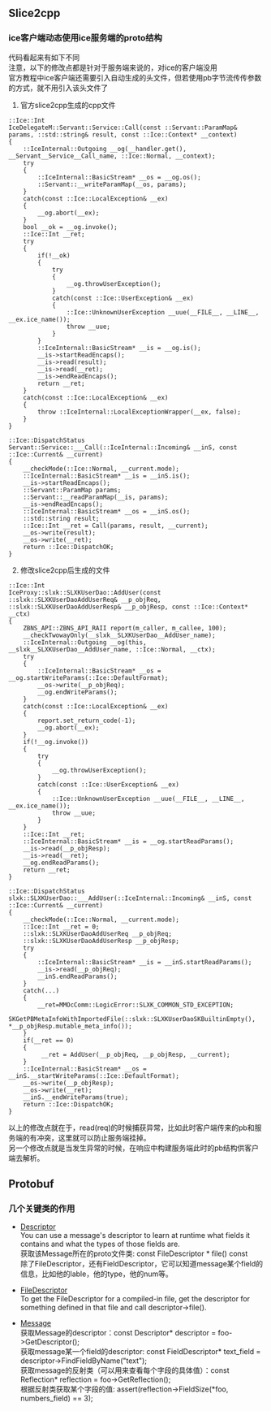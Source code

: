 ## Slice2cpp
### ice客户端动态使用ice服务端的proto结构
代码看起来有如下不同  
注意，以下的修改点都是针对于服务端来说的，对ice的客户端没用  
官方教程中ice客户端还需要引入自动生成的头文件，但若使用pb字节流传传参数的方式，就不用引入该头文件了
1. 官方slice2cpp生成的cpp文件
```
::Ice::Int
IceDelegateM::Servant::Service::Call(const ::Servant::ParamMap& params, ::std::string& result, const ::Ice::Context* __context)
{
    ::IceInternal::Outgoing __og(__handler.get(), __Servant__Service__Call_name, ::Ice::Normal, __context);
    try
    {
        ::IceInternal::BasicStream* __os = __og.os();
        ::Servant::__writeParamMap(__os, params);
    }
    catch(const ::Ice::LocalException& __ex)
    {
        __og.abort(__ex);
    }
    bool __ok = __og.invoke();
    ::Ice::Int __ret;
    try
    {
        if(!__ok)
        {
            try
            {
                __og.throwUserException();
            }
            catch(const ::Ice::UserException& __ex)
            {
                ::Ice::UnknownUserException __uue(__FILE__, __LINE__, __ex.ice_name());
                throw __uue;
            }
        }
        ::IceInternal::BasicStream* __is = __og.is();
        __is->startReadEncaps();
        __is->read(result);
        __is->read(__ret);
        __is->endReadEncaps();
        return __ret;
    }
    catch(const ::Ice::LocalException& __ex)
    {
        throw ::IceInternal::LocalExceptionWrapper(__ex, false);
    }
}

::Ice::DispatchStatus
Servant::Service::___Call(::IceInternal::Incoming& __inS, const ::Ice::Current& __current)
{
    __checkMode(::Ice::Normal, __current.mode);
    ::IceInternal::BasicStream* __is = __inS.is();
    __is->startReadEncaps();
    ::Servant::ParamMap params;
    ::Servant::__readParamMap(__is, params);
    __is->endReadEncaps();
    ::IceInternal::BasicStream* __os = __inS.os();
    ::std::string result;
    ::Ice::Int __ret = Call(params, result, __current);
    __os->write(result);
    __os->write(__ret);
    return ::Ice::DispatchOK;
}
```
2. 修改slice2cpp后生成的文件
```
::Ice::Int
IceProxy::slxk::SLXKUserDao::AddUser(const ::slxk::SLXKUserDaoAddUserReq& __p_objReq, ::slxk::SLXKUserDaoAddUserResp& __p_objResp, const ::Ice::Context* __ctx)
{
    ZBNS_API::ZBNS_API_RAII report(m_caller, m_callee, 100);
    __checkTwowayOnly(__slxk__SLXKUserDao__AddUser_name);
    ::IceInternal::Outgoing __og(this, __slxk__SLXKUserDao__AddUser_name, ::Ice::Normal, __ctx);
    try
    {
        ::IceInternal::BasicStream* __os = __og.startWriteParams(::Ice::DefaultFormat);
        __os->write(__p_objReq);
        __og.endWriteParams();
    }
    catch(const ::Ice::LocalException& __ex)
    {
        report.set_return_code(-1);
        __og.abort(__ex);
    }
    if(!__og.invoke())
    {
        try
        {
            __og.throwUserException();
        }
        catch(const ::Ice::UserException& __ex)
        {
            ::Ice::UnknownUserException __uue(__FILE__, __LINE__, __ex.ice_name());
            throw __uue;
        }
    }
    ::Ice::Int __ret;
    ::IceInternal::BasicStream* __is = __og.startReadParams();
    __is->read(__p_objResp);
    __is->read(__ret);
    __og.endReadParams();
    return __ret;
}

::Ice::DispatchStatus
slxk::SLXKUserDao::___AddUser(::IceInternal::Incoming& __inS, const ::Ice::Current& __current)
{
    __checkMode(::Ice::Normal, __current.mode);
    ::Ice::Int __ret = 0;
    ::slxk::SLXKUserDaoAddUserReq __p_objReq;
    ::slxk::SLXKUserDaoAddUserResp __p_objResp;
    try
    {
        ::IceInternal::BasicStream* __is = __inS.startReadParams();
        __is->read(__p_objReq);
        __inS.endReadParams();
    }
    catch(...)
    {
        __ret=MMOcComm::LogicError::SLXK_COMMON_STD_EXCEPTION;
        SKGetPBMetaInfoWithImportedFile(::slxk::SLXKUserDaoSKBuiltinEmpty(), *__p_objResp.mutable_meta_info());
    }
    if(__ret == 0)
    {
         __ret = AddUser(__p_objReq, __p_objResp, __current);
    }
    ::IceInternal::BasicStream* __os = __inS.__startWriteParams(::Ice::DefaultFormat);
    __os->write(__p_objResp);
    __os->write(__ret);
    __inS.__endWriteParams(true);
    return ::Ice::DispatchOK;
}
```
以上的修改点就在于，read(req)的时候捕获异常，比如此时客户端传来的pb和服务端的有冲突，这里就可以防止服务端挂掉。  
另一个修改点就是当发生异常的时候，在响应中构建服务端此时的pb结构供客户端去解析。

## Protobuf
### 几个关键类的作用
- [Descriptor](https://developers.google.com/protocol-buffers/docs/reference/cpp/google.protobuf.descriptor)    
You can use a message's descriptor to learn at runtime what fields it contains and what the types of those fields are.  
获取该Message所在的proto文件类: const FileDescriptor * file() const  
除了FileDescriptor，还有FieldDescriptor，它可以知道message某个field的信息，比如他的lable，他的type，他的num等。

- [FileDescriptor](https://developers.google.com/protocol-buffers/docs/reference/cpp/google.protobuf.descriptor)  
To get the FileDescriptor for a compiled-in file, get the descriptor for something defined in that file and call descriptor->file().

- [Message](https://developers.google.com/protocol-buffers/docs/reference/cpp/google.protobuf.message)  
获取Message的descriptor：const Descriptor* descriptor = foo->GetDescriptor();  
获取message某一个field的descriptor: const FieldDescriptor* text_field = descriptor->FindFieldByName("text");  
获取message的反射类（可以用来查看每个字段的具体值）：const Reflection* reflection = foo->GetReflection();  
根据反射类获取某个字段的值: assert(reflection->FieldSize(*foo, numbers_field) == 3);  

